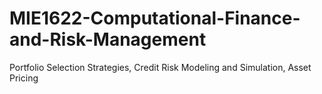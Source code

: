# MIE1622-Computational-Finance-and-Risk-Management
Portfolio Selection Strategies, Credit Risk Modeling and Simulation, Asset Pricing
